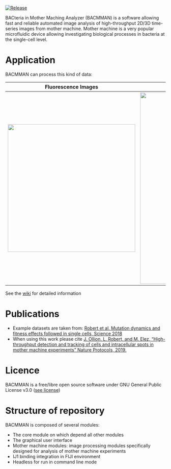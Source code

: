 
[![Release](https://jitpack.io/v/jeanollion/bacmman.svg)](https://jitpack.io/jeanollion/bacmman)

BACteria in Mother Maching Analyzer (BACMMAN) is a software allowing fast and reliable automated image analysis of high-throughput 2D/3D time-series images from mother machine. Mother machine is a very popular microfluidic device allowing investigating biological processes in bacteria at the single-cell level.

# Application

BACMMAN can process this kind of data:

| Fluorescence Images | Phase-contrast Images |
| :---:         |          :---: |
| <img src="https://github.com/jeanollion/bacmman/wiki/resources/fluo.gif" width="400"> | <img src="https://github.com/jeanollion/bacmman/wiki/resources/phase.gif" width="600">    |

See the [wiki](https://github.com/jeanollion/bacmman/wiki) for detailed information

# Publications
- Example datasets are taken from: [Robert et al. Mutation dynamics and fitness effects followed in single cells, Science 2018](http://science.sciencemag.org/content/359/6381/1283)
- When using this work please cite [J. Ollion, L. Robert, and M. Elez, “High-throughput detection and tracking of cells and intracellular spots in mother machine experiments” Nature Protocols, 2019.](https://rdcu.be/bRSze)

# Licence

BACMMAN is a free/libre open source software under GNU General Public License v3.0 ([see license](https://github.com/jeanollion/bacmman/blob/master/LICENSE.txt)) 

# Structure of repository
BACMMAN is composed of several modules:
- The core module on which depend all other modules
- The graphical user interface
- Mother machine modules: image processing modules specifically designed for analysis of mother machine experiments
- IJ1 binding integration in FIJI environment
- Headless for run in command line mode 

